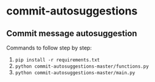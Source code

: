 # commit-autosuggestions
<p align="center">
<h2>Commit message autosuggestion</h2>
</p>

Commands to follow step by step:
1. `pip install -r requirements.txt`
2. `python commit-autosuggestions-master/functions.py`
3. `python commit-autosuggestions-master/main.py`
